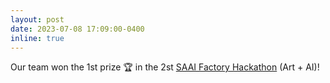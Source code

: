 ```yaml
---
layout: post
date: 2023-07-08 17:09:00-0400
inline: true
---
```

Our team won the 1st prize :trophy: in the 2st [SAAI Factory Hackathon](https://saai2.devpost.com/) (Art + AI)!